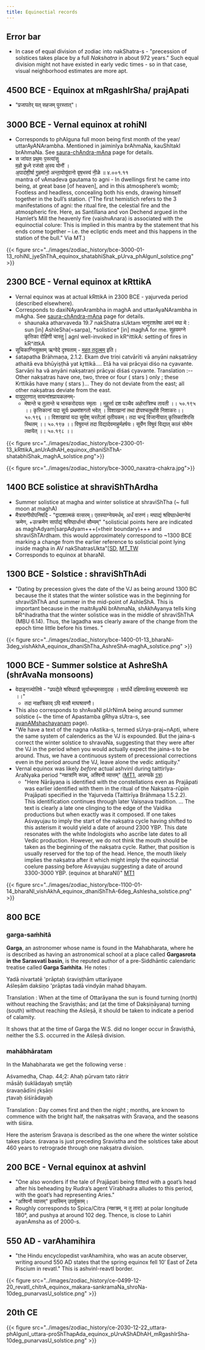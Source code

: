 ```yaml
---
title: Equinoctial records
---
```


## Error bar
- In case of equal division of zodiac into nakShatra-s - "precession of solstices takes place by a full _Nakshatra_ in about 972 years." Such equal division might not have existed in early vedic times - so in that case, visual neighborhood estimates are more apt.

## 4500 BCE - Equinox at mRgashIrSha/ prajApati
- "प्रजापतेर् यत् सहजम् पुरस्तात्"।

## 3000 BCE - Vernal equinox at rohiNI 
- Corresponds to phAlguna full moon being first month of the year/ uttarAyANArambha. Mentioned in jaiminIya brAhmaNa, kauShItakI brAhmaNa. See [saura-chAndra-mAna](../saura-chAndra-mAnam/) page for details.
- स जा॑यत प्रथ॒मः प॒स्त्या॑सु  
म॒हो बु॒ध्ने रज॑सो अ॒स्य योनौ॑ ।  
अ॒पाद॑शी॒र्षा गु॒हमा॑नो॒ अन्ता॒योयु॑वानो वृष॒भस्य॑ नी॒ळे ॥ ४.००१.११  
mantra of vAmadeva gautama to agni - In dwellings first he came into being, at great base [of heaven], and in this atmosphere’s womb; Footless and headless, concealing both his ends, drawing himself together in the bull’s station. ("The first hemistich refers to the 3 manifestations of agni: the ritual fire, the celestial fire and the atmospheric fire. Here, as Santillana and von Dechend argued in the Hamlet’s Mill the heavenly fire (vaishvAnara) is associated with the equinoctial colure: This is implied in this mantra by the statement that his ends come together – i.e. the ecliptic ends meet and this happens in the station of the bull." Via MT.)

{{< figure src="../images/zodiac_history/bce-3000-01-13_rohiNI_jyeShThA_equinox_shatabhiShak_pUrva_phAlgunI_solstice.png"  >}}

## 2300 BCE - Vernal equinox at kRttikA 
- Vernal equinox was at actual kRttikA in 2300 BCE - yajurveda period (described elsewhere).
- Corresponds to daxiNAyanArambha in maghA and uttarAyaNArambha in mAgha. See [saura-chAndra-mAna](../saura-chAndra-mAnam/) page for details.
    - shaunaka atharvaveda 19.7 nakShatra sUktam भानुराश्लेषा अयनं मघा मे : sun \[in\] AshleSha(=sarpa), \*solistice\* \[in\] maghA for me.
        सुहवमग्ने कृत्तिका रोहिणी चास्तु | agnI well-invoked in kR^ittikA: setting of fires in kR^ittkA
- सूचिकाग्निसूक्तम् ऋग्वेदे दृश्यताम् - [महत् तदुल्बम्](../../../../saMkAraH/mantraH/agniH/Rk/mahat_tad_ulbam/) इति।
- śatapatha Brāhmaṇa, 2.1.2. Ekam dve triṇi catvārīti vā anyāni nakṣatrāṇy athaitā eva bhūyiṣṭhā yat kr̥ttikā.... Etā ha vai prācyai diśo na cyavante. Sarvāṇi ha vã anyāni nakṣatraṇi prācyai diśaś cyavante. Translation :--Other nakṣatras have one, two, three or four ( stars ) only ; these Krttikās have many ( stars )... They do not deviate from the east; all other nakṣatras deviate from the east. 
- वायुपुराणात् सायनांशप्रायकलनम्- 
  - मेषान्ते च तुलान्ते च भास्करोदयतः स्मृताः । मुहूर्त्ता दश पञ्चैव अहोरात्रिश्च तावती ।। ५०.१९५ ।। कृत्तिकानां यदा सूर्यः प्रथमांशगतो भवेत् । विशाखानां तथा ज्ञेयश्चतुर्थांशे निशाकरः।। ५०.१९६ ।। विशाखायां यदा सूर्यश् चरतेंऽशं तृतीयकम्। तदा चन्द्रं विजानीयात् कृत्तिकाशिरसि स्थितम् ।। ५०.१९७ ।। विषुवन्तं तदा विद्यादेवमाहुर्महर्षयः। सूर्येण विषुवं विद्यात् कालं सोमेन लक्षयेत् ।। ५०.१९८ ।। 

{{< figure src="../images/zodiac_history/bce-2300-01-13_kRttikA_anUrAdhAH_equinox_dhaniShThA-shatabhiShak_maghA_solstice.png">}}

{{< figure src="../images/zodiac_history/bce-3000_naxatra-chakra.jpg">}}


## 1400 BCE solistice at shraviShThArdha
- Summer solistice at magha and winter solistice at shraviShTha (~ full moon at maghA)
- मैत्रायणीयोपनिषदि - "द्वादशात्मकं वत्सरम्। एतस्याग्नेयमर्धम्, अर्धं वारुणं। मघाद्यं श्रविष्ठार्धमाग्नेयं क्रमेण, +उत्क्रमेण सार्पाद्यं श्रविष्ठार्धान्तं सौम्यम्" "solisticial points here are indicated as maghAdyam|sarpAdyam+++(=their boundary)+++ and shraviShTArdham. this would approximately correspond to ~1300 BCE marking a change from the earlier reference to solisticial point lying inside magha in AV nakShatrasUkta"\[[SD](https://sanskritdocuments.org/doc_upanishhat/maitri.html?lang=sa), [MT_TW](https://twitter.com/blog_supplement/status/984634039909978112)
- Corresponds to equinox at bharaNI.

## 1300 BCE - Solstice : shraviShThAdi
- "Dating by precession gives the date of the VJ as being around 1300 BC because the it states that the winter solistice was in the beginning for shraviShThA and summer in the mid-point of AshleShA. This is important because in the maitrAyaNi brAhmaNa, shAkhAyanya tells king bR^ihadratha that the winter solistice was in the middle of shraviShThA (MBU 6.14). Thus, the lagadha was clearly aware of the change from the epoch time little before his times. "

{{< figure src="../images/zodiac_history/bce-1400-01-13_bharaNi-3deg_vishAkhA_equinox_dhaniShTha_AshreShA-maghA_solstice.png"  >}}

## 1000 BCE - Summer solstice at AshreShA (shrAvaNa monsoons)
- वेदाङ्गज्योतिषे - "प्रपद्येते श्रविष्ठादौ सूर्याचन्द्रमसावुदक् । सार्पार्धे दक्षिणार्कस्तु माघश्रावणयोः सदा ।।"
    - तदा नाक्षत्रिकाव् ऽपि मासौ माघश्रावणौ।
- This also corresponds to shrAvaNI pUrNimA being around summer solstice (~ the time of Apastamba gRhya sUtra-s, see [ayanAMshachayanam](../../naxatram/chAndra-naxatram/04_ayanAMshachayanam/) page).
- "We have a text of the nagna nAstika-s, termed sUrya-praj~nApti, where the same system of calenderics as the VJ is expounded. But the jaina-s correct the winter solstice to shravaNa, suggesting that they were after the VJ in the period when you would actually expect the jaina-s to be around. Thus, we have a continuous system of precessional corrections even in the period around the VJ, leave alone the vedic antiquity."
- Vernal equinox was likely *before* actual ashvinI during taittirIya-AraNyaka period "नक्षत्राणि रूपम्, अश्विनौ व्यात्तम्" ([MT1](https://manasataramgini.wordpress.com/2013/11/08/anatomy-and-heavens-in-the-boomorphic-universe/), आरण्यके [ऽत्र](https://archive.org/stream/taittiriya/taittiriya_aranyaka_bhaskara_01#page/n309/mode/2up))
    - "Here Nārāyaṇa is identified with the constellations even as Prajāpati was earlier identified with them in the ritual of the Nakṣatra-rūpin Prajāpati specified in the Yajurveda (Taittirīya Brāhmaṇa 1.5.2.2). This identification continues through later Vaiṣṇava tradition. ... The text is clearly a late one clinging to the edge of the Vaidika productions but when exactly was it composed. If one takes Aśvayujau to imply the start of the nakṣatra cycle having shifted to this asterism it would yield a date of around 2300 YBP. This date resonates with the white Indologists who ascribe late dates to all Vedic production. However, we do not think the mouth should be taken as the beginning of the nakṣatra cycle. Rather, that position is usually reserved for the top of the head. Hence, the mouth likely implies the nakṣatra after it which might imply the equinoctial coelure passing before Aśvayujau suggesting a date of around 3300-3000 YBP. (equinox at bharaNI)" [MT1](https://manasataramgini.wordpress.com/2017/07/01/a-note-on-the-asterisms-forming-the-nak%e1%b9%a3atra-s/)


{{< figure src="../images/zodiac_history/bce-1100-01-14_bharaNI_vishAkhA_equinox_dhaniShThA-6deg_Ashlesha_solstice.png"  >}}

## 800 BCE
### garga-saṁhitā
**Garga**, an astronomer whose name is found in the Mahabharata, where he is described as having an astronomical school at a place called **Gargasrota in the Sarasvatī basin**, is the reputed author of a pre-Siddhāntic calendaric treatise called **Garga Saṁhita**. He notes : 

Yadā nivartatē 'prāptaḥ śraviṣṭhām uttarāyaṇe  
Aśleṣām dakśiṇo 'prāptas tadā vindyān mahad bhayam. 

Translation : When at the time of Ottarāyana the sun is found turning (north) without reaching the Sraviṣthās; and (at the time of Dakṣiṇāyana) turning (south) without reaching the Aśleṣā, it should be taken to indicate a period of calamity. 

It shows that at the time of Garga the W.S. did no longer occur in Śraviṣthā, neither the S.S. occurred in the Aśleṣā division.

### mahābhāratam
In the Mahabharata we get the following verse : 

Aśvamedha, Chap. 44;2: 
Ahaḥ pūrvam tato rātrir  
māsāḥ śuklādayaḥ smr̥tāḥ  
śravaṇādīni r̥kṣāṇi  
r̥tavaḥ śiśirādayaḥ 

Translation : Day comes first and then the night ; months, are known to commence with the bright half, the nakṣatras with Śravaṇa, and the seasons with śiśira. 

Here the asterism Śravaṇa is described as the one where the winter solstice takes place. śravaṇa is just preceding Sravistha and the solstices take about 460 years to retrograde through one nakṣatra division. 


## 200 BCE - Vernal equinox at ashvinI
- "One also wonders if the tale of Prajāpati being fitted with a goat’s head after his beheading by Rudra’s agent Vīrabhadra alludes to this period, with the goat’s had representing Aries."
- "अश्विनौ व्यात्तम्" इत्यस्मिन् उपर्युक्तम्।
- Roughly corresponds to Spica/Citra (नक्षत्रम्, न तु तारा) at polar longitude 180°, and pushya at around 102 deg. Thence, is close to Lahiri ayanAmsha as of 2000-s.

## 550 AD - varAhamihira
- "the Hindu encyclopedist varAhamihira, who was an acute observer, writing around 550 AD states that the spring equinox fell 10′ East of Zeta Piscium in revatI." This is ashvinI-reavtI border.

{{< figure src="../images/zodiac_history/ce-0499-12-20_revatI_chitrA_equinox_makara-sankramaNa_shroNa-10deg_punarvasU_solstice.png"  >}}

## 20th CE
{{< figure src="../images/zodiac_history/ce-2030-12-22_uttara-phAlgunI_uttara-proShThapAda_equinox_pUrvAShADhAH_mRgashIrSha-10deg_punarvasU_solstice.png"  >}}
